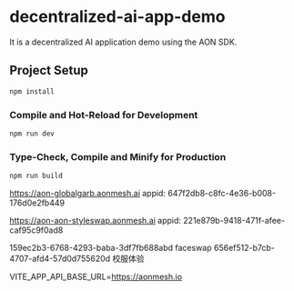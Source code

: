 # decentralized-ai-app-demo
It is a decentralized AI application demo using the AON SDK.

## Project Setup

```sh
npm install
```

### Compile and Hot-Reload for Development

```sh
npm run dev
```

### Type-Check, Compile and Minify for Production

```sh
npm run build
```

https://aon-globalgarb.aonmesh.ai
appid:      647f2db8-c8fc-4e36-b008-176d0e2fb449


https://aon-aon-styleswap.aonmesh.ai
appid:     221e879b-9418-471f-afee-caf95c9f0ad8


159ec2b3-6768-4293-baba-3df7fb688abd	faceswap
656ef512-b7cb-4707-afd4-57d0d755620d	校服体验

VITE_APP_API_BASE_URL=https://aonmesh.io